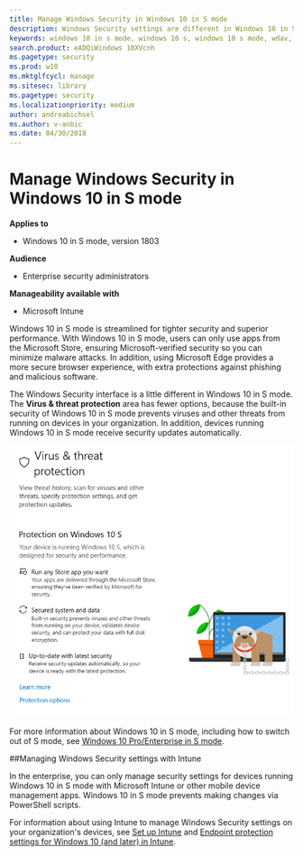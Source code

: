 ```yaml
---
title: Manage Windows Security in Windows 10 in S mode
description: Windows Security settings are different in Windows 10 in S mode
keywords: windows 10 in s mode, windows 10 s, windows 10 s mode, wdav, smartscreen, antivirus, wdsc, firewall, device health, performance, Edge, browser, family, parental options, security, windows
search.product: eADQiWindows 10XVcnh
ms.pagetype: security
ms.prod: w10
ms.mktglfcycl: manage
ms.sitesec: library
ms.pagetype: security
ms.localizationpriority: medium
author: andreabichsel
ms.author: v-anbic
ms.date: 04/30/2018
---
```


# Manage Windows Security in Windows 10 in S mode

**Applies to**

- Windows 10 in S mode, version 1803

**Audience**

- Enterprise security administrators

**Manageability available with**

- Microsoft Intune

Windows 10 in S mode is streamlined for tighter security and superior performance. With Windows 10 in S mode, users can only use apps from the Microsoft Store, ensuring Microsoft-verified security so you can minimize malware attacks. In addition, using Microsoft Edge provides a more secure browser experience, with extra protections against phishing and malicious software.

The Windows Security interface is a little different in Windows 10 in S mode. The **Virus & threat protection** area has fewer options, because the built-in security of Windows 10 in S mode prevents viruses and other threats from running on devices in your organization. In addition, devices running Windows 10 in S mode receive security updates automatically.

![Screen shot of the Windows Security app Virus & threat protection area in Windows 10 in S mode](images/security-center-virus-and-threat-protection-windows-10-in-s-mode.png)

For more information about Windows 10 in S mode, including how to switch out of S mode, see [Windows 10 Pro/Enterprise in S mode](https://docs.microsoft.com/windows/deployment/windows-10-pro-in-s-mode).

##Managing Windows Security settings with Intune

In the enterprise, you can only manage security settings for devices running Windows 10 in S mode with Microsoft Intune or other mobile device management apps. Windows 10 in S mode prevents making changes via PowerShell scripts.

For information about using Intune to manage Windows Security settings on your organization's devices, see [Set up Intune](https://docs.microsoft.com/intune/setup-steps) and [Endpoint protection settings for Windows 10 (and later) in Intune](https://docs.microsoft.com/intune/endpoint-protection-windows-10).

